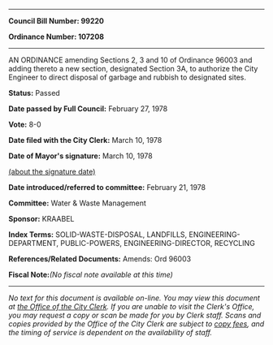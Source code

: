 

********

**Council Bill Number: 99220**
   
**Ordinance Number: 107208**
********

 AN ORDINANCE amending Sections 2, 3 and 10 of Ordinance 96003 and adding thereto a new section, designated Section 3A, to authorize the City Engineer to direct disposal of garbage and rubbish to designated sites.

**Status:** Passed
   
**Date passed by Full Council:** February 27, 1978
   
**Vote:** 8-0
   
**Date filed with the City Clerk:** March 10, 1978
   
**Date of Mayor's signature:** March 10, 1978
   
[(about the signature date)](/~public/approvaldate.htm)
   
   
   
**Date introduced/referred to committee:** February 21, 1978
   
**Committee:** Water & Waste Management
   
**Sponsor:** KRAABEL
   
   
**Index Terms:** SOLID-WASTE-DISPOSAL, LANDFILLS, ENGINEERING-DEPARTMENT, PUBLIC-POWERS, ENGINEERING-DIRECTOR, RECYCLING

**References/Related Documents:** Amends: Ord 96003

**Fiscal Note:**_(No fiscal note available at this time)_
********

_No text for this document is available on-line. You may view this document at [the Office of the City Clerk](http://www.seattle.gov/leg/clerk/contactUs.htm). If you are unable to visit the Clerk's Office, you may request a copy or scan be made for you by Clerk staff. Scans and copies provided by the Office of the City Clerk are subject to [copy fees](http://clerk.seattle.gov/~public/clerkfees.htm), and the timing of service is dependent on the availability of staff._

